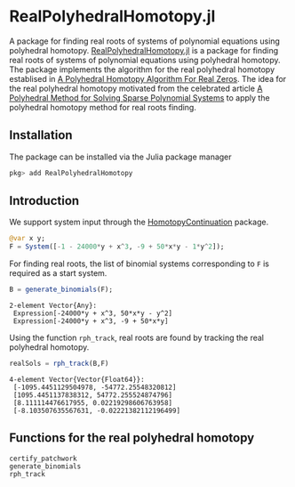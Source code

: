 # RealPolyhedralHomotopy.jl

A package for finding real roots of systems of polynomial equations using polyhedral homotopy.
[RealPolyhedralHomotopy.jl](https://github.com/klee669/RealPolyhedralHomotopy.jl)
is a package for finding real roots of systems of polynomial equations using polyhedral homotopy.
The package implements the algorithm for the real polyhedral homotopy establised in [A Polyhedral Homotopy Algorithm For Real Zeros](https://arxiv.org/abs/1910.01957). The idea for the real polyhedral homotopy motivated from the celebrated article [A Polyhedral Method for Solving Sparse Polynomial Systems](https://www.jstor.org/stable/2153370?seq=1) to apply the polyhedral homotopy method for real roots finding.

## Installation

The package can be installed via the Julia package manager
```julia
pkg> add RealPolyhedralHomotopy
```

## Introduction

We support system input through the [HomotopyContinuation](https://www.juliahomotopycontinuation.org) package.
```julia
@var x y;
F = System([-1 - 24000*y + x^3, -9 + 50*x*y - 1*y^2]);
```

For finding real roots, the list of binomial systems corresponding to `F` is required as a start system.
```julia
B = generate_binomials(F);

```
```
2-element Vector{Any}:
 Expression[-24000*y + x^3, 50*x*y - y^2]
 Expression[-24000*y + x^3, -9 + 50*x*y]
```
Using the function `rph_track`, real roots are found by tracking the real polyhedral homotopy.
```julia
realSols = rph_track(B,F)
```
```
4-element Vector{Vector{Float64}}:
 [-1095.4451129504978, -54772.25548320812]
 [1095.4451137838312, 54772.255524874796]
 [8.111114476617955, 0.02219298606763958]
 [-8.103507635567631, -0.02221382112196499]
```

## Functions for the real polyhedral homotopy

```@docs
certify_patchwork
generate_binomials
rph_track
```